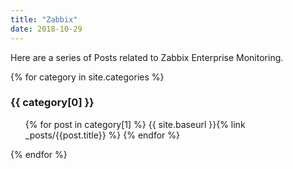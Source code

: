 ```yaml
---
title: "Zabbix"
date: 2018-10-29
---
```


Here are a series of Posts related to Zabbix Enterprise Monitoring.

{% for category in site.categories %}
  <h3>{{ category[0] }}</h3>
  <ul>
    {% for post in category[1] %}
      {{ site.baseurl }}{% link _posts/{{post.title}} %}
    {% endfor %}
  </ul>
{% endfor %}